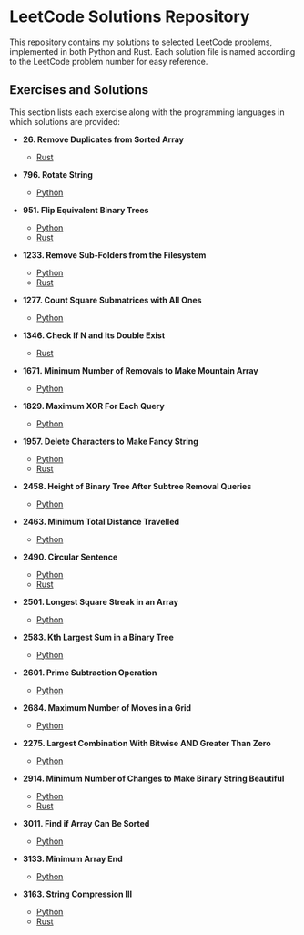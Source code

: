 # LeetCode Solutions Repository

This repository contains my solutions to selected LeetCode problems, implemented in both Python and Rust. Each solution file is named according to the LeetCode problem number for easy reference.

## Exercises and Solutions

This section lists each exercise along with the programming languages in which solutions are provided:

- **26. Remove Duplicates from Sorted Array**
  - [Rust](rust/26.rs)

- **796. Rotate String**
  - [Python](python3/796.py)

- **951. Flip Equivalent Binary Trees**
  - [Python](python3/951.py)
  - [Rust](rust/951.rs)

- **1233. Remove Sub-Folders from the Filesystem**
  - [Python](python3/1233.py)
  - [Rust](rust/1233.rs)

- **1277. Count Square Submatrices with All Ones**
  - [Python](python3/1277.py)

- **1346. Check If N and Its Double Exist**
  - [Rust](rust/1346.py)

- **1671. Minimum Number of Removals to Make Mountain Array**
  - [Python](python3/1671.py)

- **1829. Maximum XOR For Each Query**
  - [Python](python3/1829.py)

- **1957. Delete Characters to Make Fancy String**
  - [Python](python3/1957.py)
  - [Rust](rust/1957.rs)

- **2458. Height of Binary Tree After Subtree Removal Queries**
  - [Python](python3/2458.py)

- **2463. Minimum Total Distance Travelled**
  - [Python](python3/2463.py)

- **2490. Circular Sentence**
  - [Python](python3/2490.py)
  - [Rust](rust/2490.rs)

- **2501. Longest Square Streak in an Array**
  - [Python](python3/2501.py)

- **2583. Kth Largest Sum in a Binary Tree**
  - [Python](python3/2583.py)

- **2601. Prime Subtraction Operation**
  - [Python](python3/2601.py)

- **2684. Maximum Number of Moves in a Grid**
  - [Python](python3/2684.py)

- **2275. Largest Combination With Bitwise AND Greater Than Zero**
  - [Python](python3/2275.py)

- **2914. Minimum Number of Changes to Make Binary String Beautiful**
  - [Python](python3/2914.py)
  - [Rust](rust/2914.rs)

- **3011. Find if Array Can Be Sorted**
  - [Python](python3/3011.py)

- **3133. Minimum Array End**
  - [Python](python3/3133.py)

- **3163. String Compression III**
  - [Python](python3/3163.py)
  - [Rust](rust/3163.rs)
